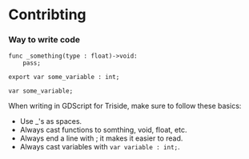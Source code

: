 # Contribting

### Way to write code
```gdscript
func _something(type : float)->void:
	pass;
	
export var some_variable : int;

var some_variable;
```

When writing in GDScript for Triside, make sure to follow these basics:
- Use _'s as spaces.
- Always cast functions to somthing, void, float, etc.
- Always end a line with ; it makes it easier to read.
- Always cast variables with `var variable : int;`.
